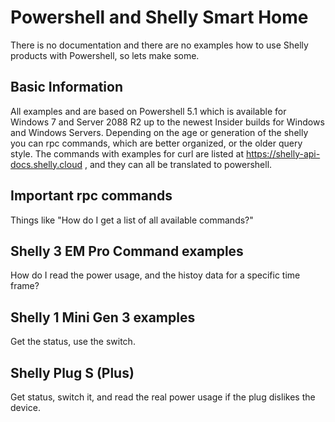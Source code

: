 # Powershell and Shelly Smart Home
There is no documentation and there are no examples how to use Shelly products with Powershell, so lets make some.

## Basic Information
All examples and are based on Powershell 5.1 which is available for Windows 7 and Server 2088 R2 up to the newest Insider builds for Windows and Windows Servers.
Depending on the age or generation of the shelly you can rpc commands, which are better organized, or the older query style.
The commands with examples for curl are listed at https://shelly-api-docs.shelly.cloud , and they can all be translated to powershell.

## Important rpc commands
Things like "How do I get a list of all available commands?"


## Shelly 3 EM Pro Command examples
How do I read the power usage, and the histoy data for a specific time frame?


## Shelly 1 Mini Gen 3 examples
Get the status, use the switch.


## Shelly Plug S (Plus)
Get status, switch it, and read the real power usage if the plug dislikes the device.

